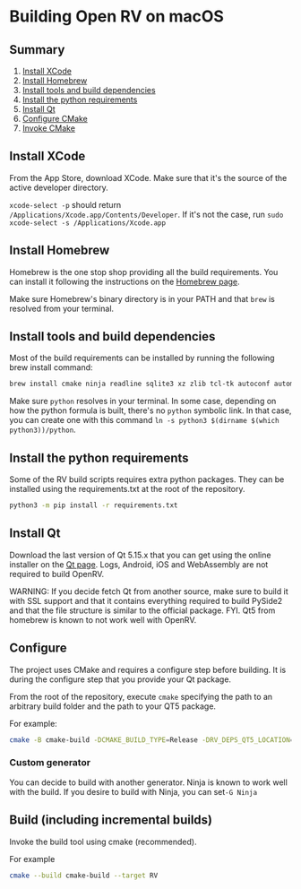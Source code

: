 # Building Open RV on macOS

## Summary

1. [Install XCode](#install-xcode)
1. [Install Homebrew](#install-homebrew)
1. [Install tools and build dependencies](#install-tools-and-build-dependencies)
1. [Install the python requirements](#install-the-python-requirements)
1. [Install Qt](#install-qt)
1. [Configure CMake](#configure)
1. [Invoke CMake](#build-including-incremental-builds)

## Install XCode

From the App Store, download XCode. Make sure that it's the source of the active developer directory.

`xcode-select -p` should return `/Applications/Xcode.app/Contents/Developer`. If it's not the case, run `sudo xcode-select -s /Applications/Xcode.app`

## Install Homebrew

Homebrew is the one stop shop providing all the build requirements. You can install it following the instructions on the [Homebrew page](https://brew.sh).

Make sure Homebrew's binary directory is in your PATH and that `brew` is resolved from your terminal.

## Install tools and build dependencies

Most of the build requirements can be installed by running the following brew install command:

```bash
brew install cmake ninja readline sqlite3 xz zlib tcl-tk autoconf automake libtool python yasm clang-format black meson nasm pkg-config glew
```

Make sure `python` resolves in your terminal. In some case, depending on how the python formula is built, there's no `python` symbolic link.
In that case, you can create one with this command `ln -s python3 $(dirname $(which python3))/python`.

## Install the python requirements

Some of the RV build scripts requires extra python packages. They can be installed using the requirements.txt at the root of the repository.

```bash
python3 -m pip install -r requirements.txt 
```

## Install Qt

Download the last version of Qt 5.15.x that you can get using the online installer on the [Qt page](https://www.qt.io/download-open-source). Logs, Android, iOS and WebAssembly are not required to build OpenRV.


WARNING: If you decide fetch Qt from another source, make sure to build it with SSL support and that  it contains everything required to build PySide2 and that the file structure is similar to the official package.
FYI. Qt5 from homebrew is known to not work well with OpenRV.

## Configure

The project uses CMake and requires a configure step before building. It is during the configure step that you provide your Qt package.

From the root of the repository, execute `cmake` specifying the path to an arbitrary build folder and the path to your QT5 package.

For example:

```bash
cmake -B cmake-build -DCMAKE_BUILD_TYPE=Release -DRV_DEPS_QT5_LOCATION=$HOME/Qt/5.15.2/clang_64
```

### Custom generator

You can decide to build with another generator. Ninja is known to work well with the build. If you desire to build with Ninja, you can set`-G Ninja`

## Build (including incremental builds)

Invoke the build tool using cmake (recommended).

For example

```bash
cmake --build cmake-build --target RV
```
